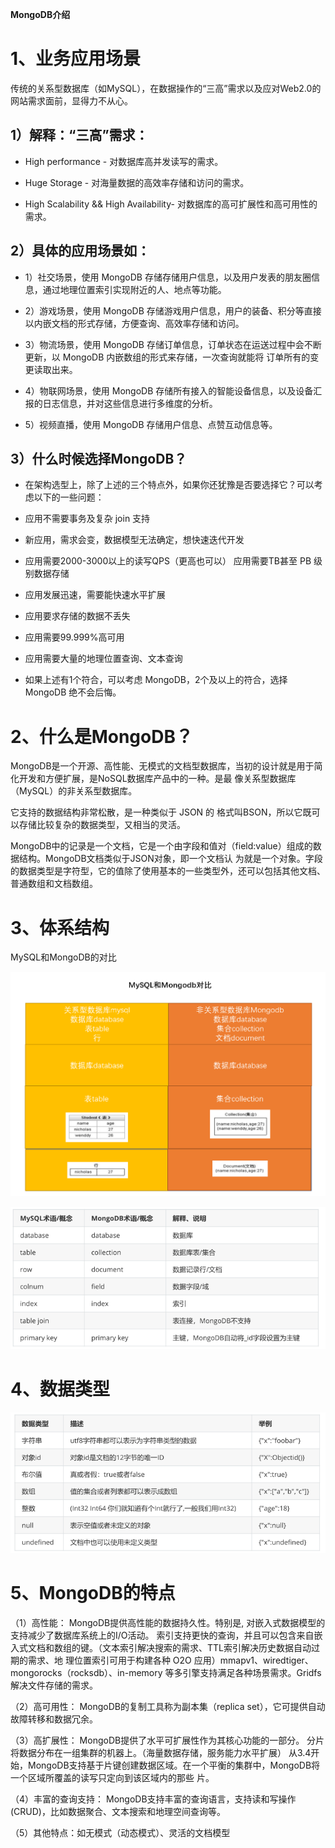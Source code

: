 **MongoDB介绍**

# 1、业务应用场景

传统的关系型数据库（如MySQL），在数据操作的“三高”需求以及应对Web2.0的网站需求面前，显得力不从心。

## **1）解释：“三高”需求：**

- High performance - 对数据库高并发读写的需求。

- Huge Storage - 对海量数据的高效率存储和访问的需求。

- High Scalability && High Availability- 对数据库的高可扩展性和高可用性的需求。

## **2）具体的应用场景如：**

- 1）社交场景，使用 MongoDB 存储存储用户信息，以及用户发表的朋友圈信息，通过地理位置索引实现附近的人、地点等功能。

- 2）游戏场景，使用 MongoDB 存储游戏用户信息，用户的装备、积分等直接以内嵌文档的形式存储，方便查询、高效率存储和访问。

- 3）物流场景，使用 MongoDB 存储订单信息，订单状态在运送过程中会不断更新，以 MongoDB 内嵌数组的形式来存储，一次查询就能将 订单所有的变更读取出来。

- 4）物联网场景，使用 MongoDB 存储所有接入的智能设备信息，以及设备汇报的日志信息，并对这些信息进行多维度的分析。

- 5）视频直播，使用 MongoDB 存储用户信息、点赞互动信息等。

## 3）什么时候选择MongoDB？

- 在架构选型上，除了上述的三个特点外，如果你还犹豫是否要选择它？可以考虑以下的一些问题：

- 应用不需要事务及复杂 join 支持

- 新应用，需求会变，数据模型无法确定，想快速迭代开发

- 应用需要2000-3000以上的读写QPS（更高也可以） 应用需要TB甚至 PB 级别数据存储

- 应用发展迅速，需要能快速水平扩展

- 应用要求存储的数据不丢失

- 应用需要99.999%高可用

- 应用需要大量的地理位置查询、文本查询

- 如果上述有1个符合，可以考虑 MongoDB，2个及以上的符合，选择 MongoDB 绝不会后悔。

# 2、什么是MongoDB？

MongoDB是一个开源、高性能、无模式的文档型数据库，当初的设计就是用于简化开发和方便扩展，是NoSQL数据库产品中的一种。是最 像关系型数据库（MySQL）的非关系型数据库。

它支持的数据结构非常松散，是一种类似于 JSON 的 格式叫BSON，所以它既可以存储比较复杂的数据类型，又相当的灵活。

MongoDB中的记录是一个文档，它是一个由字段和值对（field:value）组成的数据结构。MongoDB文档类似于JSON对象，即一个文档认 为就是一个对象。字段的数据类型是字符型，它的值除了使用基本的一些类型外，还可以包括其他文档、普通数组和文档数组。

# 3、体系结构

MySQL和MongoDB的对比

![](images/WEBRESOURCEb63fefe2f6fa657289e7077c58ac87a0截图.png)

![](images/WEBRESOURCE85dd359fc7b1a301af0c4f4f765c4ecf截图.png)

# 4、数据类型

![](images/WEBRESOURCE96026ef301f2d698aeadcb0f59e248c9截图.png)

# 5、MongoDB的特点

（1）高性能： MongoDB提供高性能的数据持久性。特别是, 对嵌入式数据模型的支持减少了数据库系统上的I/O活动。 索引支持更快的查询，并且可以包含来自嵌入式文档和数组的键。（文本索引解决搜索的需求、TTL索引解决历史数据自动过期的需求、地 理位置索引可用于构建各种 O2O 应用）mmapv1、wiredtiger、mongorocks（rocksdb）、in-memory 等多引擎支持满足各种场景需求。Gridfs解决文件存储的需求。

（2）高可用性： MongoDB的复制工具称为副本集（replica set），它可提供自动故障转移和数据冗余。

（3）高扩展性： MongoDB提供了水平可扩展性作为其核心功能的一部分。 分片将数据分布在一组集群的机器上。（海量数据存储，服务能力水平扩展） 从3.4开始，MongoDB支持基于片键创建数据区域。在一个平衡的集群中，MongoDB将一个区域所覆盖的读写只定向到该区域内的那些 片。

（4）丰富的查询支持： MongoDB支持丰富的查询语言，支持读和写操作(CRUD)，比如数据聚合、文本搜索和地理空间查询等。

（5）其他特点：如无模式（动态模式）、灵活的文档模型